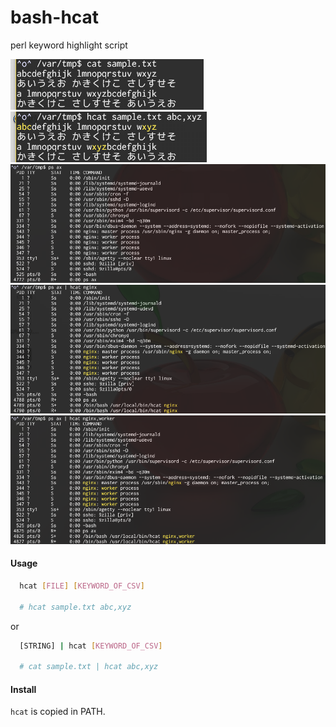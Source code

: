 # bash-hcat
perl keyword highlight script

![001.png](https://raw.githubusercontent.com/nobiki/bash-hcat/images/001.png)
![002.png](https://raw.githubusercontent.com/nobiki/bash-hcat/images/002.png)
![003.png](https://raw.githubusercontent.com/nobiki/bash-hcat/images/003.png)
![004.png](https://raw.githubusercontent.com/nobiki/bash-hcat/images/004.png)
![005.png](https://raw.githubusercontent.com/nobiki/bash-hcat/images/005.png)

#### Usage

```sh
  hcat [FILE] [KEYWORD_OF_CSV]

  # hcat sample.txt abc,xyz
```
or
```sh
  [STRING] | hcat [KEYWORD_OF_CSV]

  # cat sample.txt | hcat abc,xyz
```

#### Install

`hcat` is copied in PATH.
